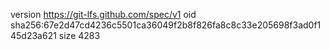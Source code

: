 version https://git-lfs.github.com/spec/v1
oid sha256:67e2d47cd4236c5501ca36049f2b8f826fa8c8c33e205698f3ad0f145d23a621
size 4283
